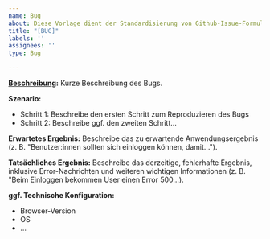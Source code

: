 ```yaml
---
name: Bug
about: Diese Vorlage dient der Standardisierung von Github-Issue-Formulierungen für Bugs
title: "[BUG]"
labels: ''
assignees: ''
type: Bug

---
```


**[Beschreibung](https://allaboutqablog.com/en/how-to-create-a-good-bug-ticket/):**
Kurze Beschreibung des Bugs. 

**Szenario:**
- Schritt 1: Beschreibe den ersten Schritt zum Reproduzieren des Bugs
- Schritt 2: Beschreibe ggf. den zweiten Schritt...

**Erwartetes Ergebnis:**
Beschreibe das zu erwartende Anwendungsergebnis (z. B. "Benutzer:innen sollten sich einloggen können, damit...").

**Tatsächliches Ergebnis:**
Beschreibe das derzeitige, fehlerhafte Ergebnis, inklusive Error-Nachrichten und weiteren wichtigen Informationen (z. B. "Beim Einloggen bekommen User einen Error 500...).

**ggf. Technische Konfiguration:**
- Browser-Version
- OS
- ...
